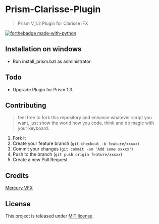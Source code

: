 # Prism-Clarisse-Plugin
> Prism V_1.2 Plugin for Clarisse iFX

[![forthebadge made-with-python](http://ForTheBadge.com/images/badges/made-with-python.svg)](https://www.python.org/)



## Installation on windows
- Run install_prism.bat as administrator.


## Todo
- Upgrade Plugin for Prism 1.3.


## Contributing
> feel free to fork this repository and enhance whatever script you want, just show the world how you code, think and do magic with your keyboard.

1. Fork it 
2. Create your feature branch (`git checkout -b feature/xxxxx`)
3. Commit your changes (`git commit -am 'Add some xxxxx'`)
4. Push to the branch (`git push origin feature/xxxxx`)
5. Create a new Pull Request


## Credits
[Mercury VFX](https://www.mercuryvfx.com/)


## License
This project is released under [MIT license](https://git.io/JLAfx).
